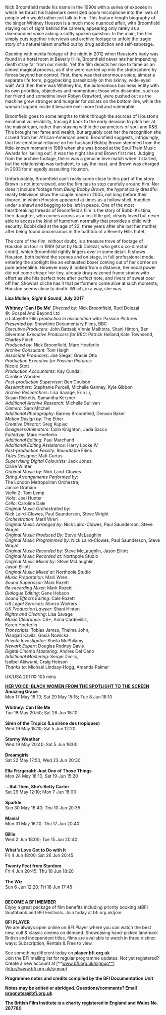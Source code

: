 
Nick Broomfield made his name in the 1990s with a series of exposés in which he thrust his trademark oversized boom microphone into the lives of people who would rather not talk to him. This feature-length biography of the singer Whitney Houston is a much more nuanced affair, with Broomfield staying out of sight behind the camera, appearing only rarely as a disembodied voice asking a softly spoken question. In the main, the film simply cuts together interviews and archive footage to unfold the tragic story of a natural talent snuffed out by drug addiction and self-sabotage.

Opening with media footage of the night in 2012 when Houston’s body was found in a hotel room in Beverly Hills, Broomfield never lets her impending death stray far from our minds. Yet the film depicts her rise to fame as an almost magical process, as if she were carried up into the stratosphere by forces beyond her control. First, there was that enormous voice, almost a separate life form, piggybacking parasitically on this skinny, wide-eyed waif. And then there was Whitney Inc, the autonomous business entity with its own priorities, objectives and momentum; those who dissented, such as her friend and sometime lover Robyn Crawford, were pushed out as the machine grew stronger and hungrier for dollars on the bottom line, while the woman trapped inside it became ever more frail and vulnerable.

Broomfield goes to some lengths to think through the sources of Houston’s emotional vulnerability, tracing it back to the early decision to pitch her at the mainstream, rather than staying within the parameters of soul and R&B. This brought her fame and wealth, but arguably cost her the recognition she craved from her African-American peers. Broomfield suggests, intriguingly, that her emotional reliance on her husband Bobby Brown stemmed from the little-known moment in 1989 when she was booed at the Soul Train Music Awards for ‘selling out’; it was the night she and Brown first met. Judging from the archive footage, theirs was a genuine love match when it started, but the relationship was turbulent, to say the least, and Brown was charged in 2003 for allegedly assaulting Houston.

Unfortunately, Broomfield can’t really come close to this part of the story: Brown is not interviewed, and the film has to step carefully around him. Nor does it include footage from _Being Bobby Brown_, the hypnotically dreadful reality television show the couple made in 2005, not long before their divorce, in which Houston appeared at times as a hollow shell, huddled under a shawl and begging to be left in peace. One of the most heartbreaking threads of Broomfield’s film is the story of Bobbi Kristina, their daughter, who comes across as a lost little girl, clearly loved but never able to access the kind of humdrum normality that provides a child with security. Bobbi died at the age of 22, three years after she lost her mother, after being found unconscious in the bathtub of a Beverly Hills hotel.

The core of the film, without doubt, is a treasure trove of footage of Houston on tour in 1999 (shot by Rudi Dolezal, who gets a co-director credit), which Broomfield rightly lingers over in some detail. It shows Houston, both behind the scenes and on stage, in full professional mode, entering the spotlight like an exhausted boxer coming out of her corner on pure adrenaline. However easy it looked from a distance, her vocal power did not come cheap: her tiny, already drug-wizened frame strains with effort as she hits perfect note after perfect note, and rivers of sweat pour off her. Showbiz cliché has it that performers come alive at such moments; Houston seems close to death. Which, in a way, she was.

**Lisa Mullen, _Sight & Sound_, July 2017**

**Whitney ‘Can I Be Me’**  _Directed by_: Nick Broomfield, Rudi Dolezal  
©: Gospel And Beyond Ltd  
_a_ Lafayette Film _production_
_In association with_: Passion Pictures  
_Presented by_: Showtime Documentary Films, BBC  
_Executive Producers_: John Battsek,Vinnie Malhotra, Shani Hinton, Ben Silverman  _Executive Producers for BBC_: Patrick Holland,Kate Townsend, Charles Finch  
_Produced by_: Nick Broomfield, Marc Hoeferlin  
_Archive Consultant_: Tom Haigh  
_Associate Producers_: Joe Siegal, Gracie Otto  
_Production Executive for Passion Pictures_:  
Nicole Stott  
_Production Accountants_: Kay Cundall,  
Caroline Wooden  
_Post-production Supervisor_: Ben Coulson  
_Researchers_: Stephanie Purcell, Michelle Ganney, Kyle Gibbon  
_Archive Researchers_: Lisa Savage, Erin Li,  
Susan Ricketts, Samantha Kerzner  
_Additional Archive Research_: Michelle Sullivan  
_Camera_: Sam Mitchell  
_Additional Photography_: Barney Broomfield, Denson Baker  
_Motion Design by_: The Ether  
_Creative Director_: Greg Kupiec  
_Designers/Animators_: Colin Knighton, Jada Sacco  
_Edited by_: Marc Hoeferlin  
_Additional Editing_: Paul Marchand  
_Additional Editing Assistance_: Harry Locke IV  
_Post-production Facility_: Roundtable Films  
_Titles Designer_: Matt Curtus  
_Supervising Digital Colourists_: Jack Jones,  
Claire Winter  
_Original Music by_: Nick Laird-Clowes  
_String Arrangements Performed by_:  
The London Metropolitan Orchestra,  
Janice Graham  
_Violin 2_: Tom Lemp  
_Viola_: Joel Hunter  
_Cello_: Caroline Dale  
_Original Music Orchestrated by_:  
Nick Laird-Clowes, Paul Saunderson, Steve Wright  
_Orchestration_: Marli Wren  
_Original Music Arranged by_: Nick Laird-Clowes, Paul Saunderson, Steve Wright  
_Original Music Produced By_: Steve McLaughlin  
_Original Music Programmed by_: Nick Laird-Clowes, Paul Saunderson, Steve Wright  
_Original Music Recorded by_: Steve McLaughlin, Jason Elliott  
_Original Music Recorded at_: Northpole Studio  
_Original Music Mixed by_: Steve McLaughlin,  
Jason Elliott  
_Original Music Mixed at_: Northpole Studio  
_Music Preparation_: Marli Wren  
_Sound Supervisor_: Mark Rozett  
_Re-recording Mixer_: Mark Rozett  
_Dialogue Editing_: Gene Hobson  
_Sound Effects Editing_: Cale Rozett  
_US Legal Services_: Alonzo Wickers  
_UK Production Lawyer_: Shani Hinton  
_Rights and Clearing_: Lisa Savage  
_Music Clearance_: CS+, Anna Cardovillis,  
Karen Hoeferlin  
_Transcripts_: Tobias James, Thelma John,  
Wangari Kavila, Gosia Nowicka  
_Private Investigator_: Sheila McPhilamy  
_Newark Expert_: Douglas Rodney Davis  
_Digital Cinema Mastering_: Andres Del Cano  
_Additional Mastering_: Sergei Dimlic,  
Isolbel Akiwumi, Craig Hobson  
_Thanks to_: Michael Lindsay-Hogg, Amanda Palmer

UK/USA 2017©  105 mins

**[HER VOICE: BLACK WOMEN FROM THE SPOTLIGHT TO THE SCREEN](https://whatson.bfi.org.uk/Online/default.asp?BOparam::WScontent::loadArticle::permalink=hervoice&BOparam::WScontent::loadArticle::context_id=)**<br>
**Amazing Grace**<br>
Mon 17 May 18:10; Sat 29 May 15:15; Tue 8 Jun 18:10<br><br>
**Whitney: Can I Be Me**<br>
Tue 18 May 20:50; Sat 26 Jun 18:10<br><br>
**Siren of the Tropics (La sirène des tropiques)**<br>
Wed 19 May 18:10; Sat 5 Jun 12:20<br><br>
**Stormy Weather**<br>
Wed 19 May 20:40; Sat 5 Jun 16:00<br><br>
**Dreamgirls**<br>
Sat 22 May 17:50; Wed 23 Jun 20:30<br><br>
**Ella Fitzgerald: Just One of Those Things**<br>
Mon 24 May 18:10; Sat 19 Jun 15:20<br><br>
**…But Then, She’s Betty Carter**<br>
Sat 29 May 12:10; Mon 7 Jun 18:00<br><br>
**Sparkle**<br>
Sun 30 May 18:40; Thu 10 Jun 20:35<br><br>
**Mavis!**<br>
Mon 31 May 16:10; Thu 17 Jun 20:40<br><br>
**Billie**<br>
Wed 2 Jun 18:00; Tue 15 Jun 20:40<br><br>
**What’s Love Got to Do with It**<br>
Fri 4 Jun 18:00; Sat 26 Jun 20:45<br><br>
**Twenty Feet from Stardom**<br>
Fri 4 Jun 20:45; Thu 10 Jun 18:20<br><br>
**The Wiz**<br>
Sun 6 Jun 12:20; Fri 18 Jun 17:45<br><br>

**BECOME A BFI MEMBER**  
 Enjoy a great package of film benefits including priority booking atBFI Southbank and BFI Festivals. Join today at bfi.org.uk/join  

**BFI PLAYER**  
 We are always open online on BFI Player where you can watch the best new, cult &amp; classic cinema on demand. Showcasing hand-picked landmark British and independent titles, films are available to watch in three distinct ways: Subscription, Rentals &amp; Free to view.  

See something different today on **player.bfi.org.uk**  
Join the BFI mailing list for regular programme updates. Not yet registered? Create a new account at [**www.bfi.org.uk/signup**](http://www.bfi.org.uk/signup)  

**Programme notes and credits compiled by the BFI Documentation Unit**  

**Notes may be edited or abridged. Questions/comments? Email prognotes@bfi.org.uk**  

**The British Film Institute is a charity registered in England and Wales No. 287780** 
